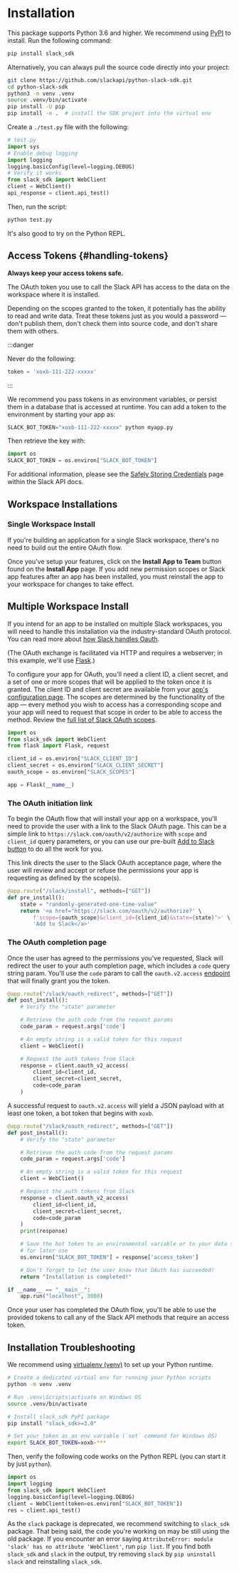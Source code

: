 # Installation

This package supports Python 3.6 and higher. We recommend using
[PyPI](https://pypi.python.org/pypi) to install. Run the following command:

``` bash
pip install slack_sdk
```

Alternatively, you can always pull the source code directly into your
project:

``` bash
git clone https://github.com/slackapi/python-slack-sdk.git
cd python-slack-sdk
python3 -m venv .venv
source .venv/bin/activate
pip install -U pip
pip install -e .  # install the SDK project into the virtual env
```

Create a `./test.py` file with the following:

``` python  title="test.py"
# test.py
import sys
# Enable debug logging
import logging
logging.basicConfig(level=logging.DEBUG)
# Verify it works
from slack_sdk import WebClient
client = WebClient()
api_response = client.api_test()
```

Then, run the script:

``` bash
python test.py
```

It's also good to try on the Python REPL.

## Access Tokens {#handling-tokens}

**Always keep your access tokens safe.**

The OAuth token you use to call the Slack API has access to the data on
the workspace where it is installed.

Depending on the scopes granted to the token, it potentially has the
ability to read and write data. Treat these tokens just as you would a
password — don't publish them, don't check them into source code, and
don't share them with others.


:::danger

Never do the following:

``` python
token = 'xoxb-111-222-xxxxx'
```

:::

We recommend you pass tokens in as environment variables, or persist
them in a database that is accessed at runtime. You can add a token to
the environment by starting your app as:

``` python
SLACK_BOT_TOKEN="xoxb-111-222-xxxxx" python myapp.py
```

Then retrieve the key with:

``` python
import os
SLACK_BOT_TOKEN = os.environ["SLACK_BOT_TOKEN"]
```

For additional information, please see the [Safely Storing
Credentials](https://api.slack.com/authentication/best-practices) page within the Slack API docs.

## Workspace Installations

### Single Workspace Install

If you're building an application for a single Slack workspace,
there's no need to build out the entire OAuth flow.

Once you've setup your features, click on the **Install App to Team**
button found on the **Install App** page. If you add new permission
scopes or Slack app features after an app has been installed, you must
reinstall the app to your workspace for changes to take effect.

## Multiple Workspace Install

If you intend for an app to be installed on multiple Slack workspaces,
you will need to handle this installation via the industry-standard
OAuth protocol. You can read more about [how Slack handles
Oauth](https://api.slack.com/authentication/oauth-v2).

(The OAuth exchange is facilitated via HTTP and requires a webserver; in
this example, we'll use [Flask](https://flask.palletsprojects.com/).)

To configure your app for OAuth, you'll need a client ID, a client
secret, and a set of one or more scopes that will be applied to the
token once it is granted. The client ID and client secret are available
from your [app's configuration page](https://api.slack.com/apps). The
scopes are determined by the functionality of the app — every method
you wish to access has a corresponding scope and your app will need to
request that scope in order to be able to access the method. Review the [full list of Slack OAuth scopes](https://api.slack.com/scopes).

``` python
import os
from slack_sdk import WebClient
from flask import Flask, request

client_id = os.environ["SLACK_CLIENT_ID"]
client_secret = os.environ["SLACK_CLIENT_SECRET"]
oauth_scope = os.environ["SLACK_SCOPES"]

app = Flask(__name__)
```

### The OAuth initiation link

To begin the OAuth flow that will install your app on a workspace,
you'll need to provide the user with a link to the Slack OAuth page.
This can be a simple link to `https://slack.com/oauth/v2/authorize` with
`scope` and `client_id` query parameters, or you can use our pre-built
[Add to Slack button](https://api.slack.com/docs/slack-button) to do all
the work for you.

This link directs the user to the Slack OAuth acceptance page, where the
user will review and accept or refuse the permissions your app is
requesting as defined by the scope(s).

``` python
@app.route("/slack/install", methods=["GET"])
def pre_install():
    state = "randomly-generated-one-time-value"
    return '<a href="https://slack.com/oauth/v2/authorize?' \
        f'scope={oauth_scope}&client_id={client_id}&state={state}">' \
        'Add to Slack</a>'
```

### The OAuth completion page

Once the user has agreed to the permissions you've requested, Slack
will redirect the user to your auth completion page, which includes a
`code` query string param. You'll use the `code` param to call the
`oauth.v2.access`
[endpoint](https://api.slack.com/methods/oauth.v2.access) that will
finally grant you the token.

``` python
@app.route("/slack/oauth_redirect", methods=["GET"])
def post_install():
    # Verify the "state" parameter

    # Retrieve the auth code from the request params
    code_param = request.args['code']

    # An empty string is a valid token for this request
    client = WebClient()

    # Request the auth tokens from Slack
    response = client.oauth_v2_access(
        client_id=client_id,
        client_secret=client_secret,
        code=code_param
    )
```

A successful request to `oauth.v2.access` will yield a JSON payload with
at least one token, a bot token that begins with `xoxb`.

``` python
@app.route("/slack/oauth_redirect", methods=["GET"])
def post_install():
    # Verify the "state" parameter

    # Retrieve the auth code from the request params
    code_param = request.args['code']

    # An empty string is a valid token for this request
    client = WebClient()

    # Request the auth tokens from Slack
    response = client.oauth_v2_access(
        client_id=client_id,
        client_secret=client_secret,
        code=code_param
    )
    print(response)

    # Save the bot token to an environmental variable or to your data store
    # for later use
    os.environ["SLACK_BOT_TOKEN"] = response['access_token']

    # Don't forget to let the user know that OAuth has succeeded!
    return "Installation is completed!"

if __name__ == "__main__":
    app.run("localhost", 3000)
```

Once your user has completed the OAuth flow, you'll be able to use the
provided tokens to call any of the Slack API methods that require an
access token.

## Installation Troubleshooting

We recommend using [virtualenv
(venv)](https://docs.python.org/3/tutorial/venv.html) to set up your
Python runtime.

``` bash
# Create a dedicated virtual env for running your Python scripts
python -m venv .venv

# Run .venv\Scripts\activate on Windows OS
source .venv/bin/activate

# Install slack_sdk PyPI package
pip install "slack_sdk>=3.0"

# Set your token as an env variable (`set` command for Windows OS)
export SLACK_BOT_TOKEN=xoxb-***
```

Then, verify the following code works on the Python REPL (you can start
it by just `python`).

``` python
import os
import logging
from slack_sdk import WebClient
logging.basicConfig(level=logging.DEBUG)
client = WebClient(token=os.environ["SLACK_BOT_TOKEN"])
res = client.api_test()
```

As the `slack` package is deprecated, we recommend switching to `slack_sdk`
package. That being said, the code you're working on may be still using
the old package. If you encounter an error saying
`AttributeError: module 'slack' has no attribute 'WebClient'`, run
`pip list`. If you find both `slack_sdk` and `slack` in the output, try
removing `slack` by `pip uninstall slack` and reinstalling `slack_sdk`.